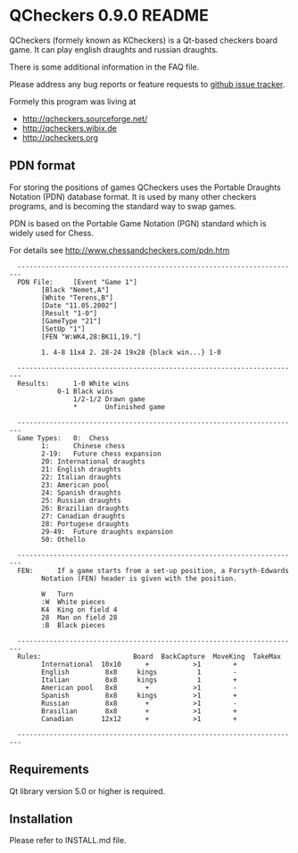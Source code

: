 QCheckers 0.9.0 README
======================

QCheckers (formely known as KCheckers) is a Qt-based checkers board game.
It can play english draughts and russian draughts.

There is some additional information in the FAQ file.

Please address any bug reports or feature requests to [github issue tracker][1].

Formely this program was living at

* http://qcheckers.sourceforge.net/
* http://qcheckers.wibix.de
* http://qcheckers.org

[1]: https://github.com/portnov/qcheckers/issues

PDN format
----------

For storing the positions of games QCheckers uses the 
Portable Draughts Notation (PDN) database format. It is
used by many other checkers programs, and is becoming
the standard way to swap games.

PDN is based on the Portable Game Notation (PGN) standard
which is widely used for Chess.

For details see http://www.chessandcheckers.com/pdn.htm

```
  -----------------------------------------------------------------------
  PDN File:   	[Event "Game 1"]
		[Black "Nemet,A"]
		[White "Terens,B"]
		[Date "11.05.2002"]
		[Result "1-0"]
		[GameType "21"]
		[SetUp "1"]
		[FEN "W:WK4,28:BK11,19."]

		1. 4-8 11x4 2. 28-24 19x28 {black win...} 1-0

  -----------------------------------------------------------------------
  Results:    	1-0	White wins
    		0-1	Black wins
                1/2-1/2 Drawn game
                *       Unfinished game

  -----------------------------------------------------------------------
  Game Types:	0:	Chess
		1:      Chinese chess
		2-19:	Future chess expansion
		20:	International draughts
		21:	English draughts
		22:	Italian draughts
		23:	American pool
		24:	Spanish draughts
		25:	Russian draughts
		26:	Brazilian draughts
		27:	Canadian draughts
		28:	Portugese draughts
		29-49:	Future draughts expansion
		50:	Othello
                
  -----------------------------------------------------------------------
  FEN:		If a game starts from a set-up position, a Forsyth-Edwards 
 		Notation (FEN) header is given with the position.

		W	Turn
		:W	White pieces
		K4	King on field 4
		28	Man on field 28
		:B	Black pieces

  -----------------------------------------------------------------------
  Rules:               	       Board  BackCapture  MoveKing  TakeMax
		International  10x10      +           >1        +
		English         8x8     kings          1        -
		Italian         8x8     kings          1        +
		American pool   8x8       +           >1        -
		Spanish         8x8     kings         >1        +
		Russian         8x8       +           >1        -
		Brasilian       8x8       +           >1        +
		Canadian       12x12      +           >1        +

  -----------------------------------------------------------------------
```


Requirements
------------

Qt library version 5.0 or higher is required.

Installation
------------

Please refer to INSTALL.md file.

